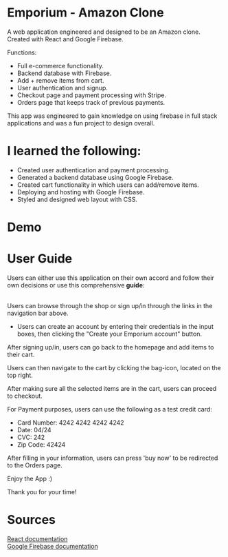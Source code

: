 # Emporium - Amazon Clone
<p>
A web application engineered and designed to be an Amazon clone. Created with React and Google Firebase.  

Functions:  
* Full e-commerce functionality.
* Backend database with Firebase.
* Add + remove items from cart.
* User authentication and signup. 
* Checkout page and payment processing with Stripe.
* Orders page that keeps track of previous payments.
 
This app was engineered to gain knowledge on using firebase in full stack applications and was a fun project to design overall. 
</p>

# I learned the following:
<ul>
    <li>
    Created user authentication and payment processing.
    </li>
    <li>
    Generated a backend database using Google Firebase.
    </li>
    <li>
    Created cart functionality in which users can add/remove items.
    </li>
    <li>
    Deploying and hosting with Google Firebase. 
    </li>
    <li>
    Styled and designed web layout with CSS.
    </li>
</ul>

# Demo
<!-- <a href="https://bazaar-596f2.web.app/"> Check it out yourself by clicking here!</a>  
![Bazaar](https://media.giphy.com/media/17BF82waniz4ndE1UW/giphy.gif) -->

# User Guide 
<p>
Users can either use this application on their own accord and follow their own decisions or use this comprehensive <strong>guide</strong>:
<br>
<br>

Users can browse through the shop or sign up/in through the links in the navigation bar above.  

- Users can create an account by entering their credentials in the input boxes, then clicking the "Create your Emporium account" button.

After signing up/in, users can go back to the homepage and add items to their cart.  

Users can then navigate to the cart by clicking the bag-icon, located on the top right. 

After making sure all the selected items are in the cart, users can proceed to checkout.  

For Payment purposes, users can use the following as a test credit card:

 * Card Number: 4242 4242 4242 4242
 * Date: 04/24
 * CVC: 242
 * Zip Code: 42424

 After filling in your information, users can press 'buy now' to be redirected to the Orders page.

 Enjoy the App :)

 Thank you for your time!
</p>

# Sources
<a href="https://reactjs.org/docs/getting-started.html"> React documentation <a>  
<a href='https://firebase.google.com/docs/'>Google Firebase documentation </a>  